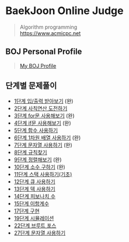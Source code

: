 # BaekJoon Online Judge
> Algorithm programming <br/>
> <https://www.acmicpc.net>
## BOJ Personal Profile
> [My BOJ Profile](https://www.acmicpc.net/user/ellie)
## 단계별 문제풀이
- [1단계 입/출력 받아보기](https://www.acmicpc.net/step/1) (완)
- [2단계 사칙연산 도전하기](https://www.acmicpc.net/step/2)
- [3단계 for문 사용해보기](https://www.acmicpc.net/step/3) (완)
- [4단계 if문 사용해보기](https://www.acmicpc.net/step/4) (완)
- [5단계 함수 사용하기](https://www.acmicpc.net/step/5)
- [6단계 1차원 배열 사용하기](https://www.acmicpc.net/step/6) (완)
- [7단계 문자열 사용하기](https://www.acmicpc.net/step/7) (완)
- [8단계 규칙찾기](https://www.acmicpc.net/step/8)
- [9단계 정렬해보기](https://www.acmicpc.net/step/9) (완)
- [10단계 소수 구하기](https://www.acmicpc.net/step/10) (완)
- [11단계 스택 사용하기(기초)](https://www.acmicpc.net/step/11)
- [12단계 큐 사용하기](https://www.acmicpc.net/step/12)
- [13단계 덱 사용하기](https://www.acmicpc.net/step/13)
- [14단계 피보나치 수](https://www.acmicpc.net/step/14)
- [15단계 이항계수](https://www.acmicpc.net/step/15)
- [17단계 구현](https://www.acmicpc.net/step/17)
- [19단계 시뮬레이션](https://www.acmicpc.net/step/19)
- [22단계 브루트 포스](https://www.acmicpc.net/step/22)
- [27단계 문자열 사용하기](https://www.acmicpc.net:/step/27)
